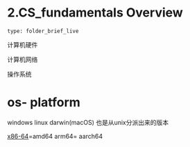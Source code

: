 # 2.CS_fundamentals Overview
 
```ccard
type: folder_brief_live
```
 
计算机硬件

计算机网络

操作系统



# os- platform

windows
linux
darwin(macOS) 也是从unix分派出来的版本

[x86-64](https://en.wikipedia.org/wiki/X86-64)=amd64
arm64= aarch64
